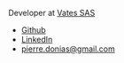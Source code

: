 Developer at [Vates SAS](https://vates.fr/)

- [Github](https://github.com/pdonias)
- [LinkedIn](https://www.linkedin.com/in/pierre-donias-09a8b3aa)
- [pierre.donias@gmail.com](mailto:pierre.donias@gmail.com)
